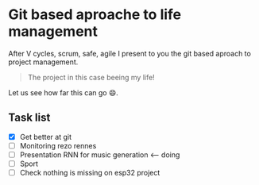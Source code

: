 # Git based aproache to life management

After V cycles, scrum, safe, agile I present to you the git based aproach to project 
management. 

> The project in this case beeing my life!

Let us see how far this can go :smile:.

## Task list

- [x] Get better at git  
- [ ] Monitoring rezo rennes
- [ ] Presentation RNN for music generation <-- doing 
- [ ] Sport
- [ ] Check nothing is missing on esp32 project

